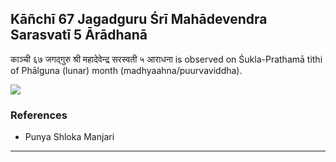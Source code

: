 ## Kāñchī 67 Jagadguru Śrī Mahādevendra Sarasvatī 5 Ārādhanā
काञ्ची ६७ जगद्गुरु श्री महादेवेन्द्र सरस्वती ५ आराधना is observed on Śukla-Prathamā tithi of Phālguna (lunar) month (madhyaahna/puurvaviddha).

_![](https://github.com/sanskrit-coders/jyotisha/blob/master/jyotisha/panchangam/temporal/festival/images/kanchi-jagadgurus/jagadguru-67.jpg)_
### References
* Punya Shloka Manjari


---
